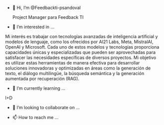 - 👋 Hi, I’m @Feedbackti-psandoval

  Project Manager para Feedback TI
  
- 👀 I’m interested in ...
  
Mi interés es trabajar con tecnologías avanzadas de inteligencia artificial y modelos de lenguaje, como los ofrecidos por AI21 Labs, Meta, MistralAI, OpenAI y Microsoft. Cada uno de estos modelos y tecnologías proporciona capacidades únicas y especializadas que pueden ser aprovechadas para satisfacer las necesidades específicas de diversos proyectos. Mi objetivo es utilizar estas herramientas de manera efectiva para desarrollar soluciones innovadoras y optimizadas en áreas como la generación de texto, el diálogo multilingüe, la búsqueda semántica y la generación aumentada por recuperación (RAG).                                                         
- 🌱 I’m currently learning ...

I+D
  
- 💞️ I’m looking to collaborate on ...

- 📫 How to reach me ...


<!---
Feedbackti-psandoval/Feedbackti-psandoval 